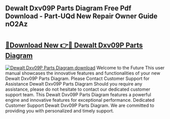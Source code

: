 ## Dewalt Dxv09P Parts Diagram Free Pdf Download - Part-UQd New Repair Owner Guide nO2Az

# <h2><a href="http://dfkbzx.blite.top/?on=Dewalt+Dxv09P+Parts+Diagram">🔗Download New 👉🔴 Dewalt Dxv09P Parts Diagram</a></h2>

[![Dewalt Dxv09P Parts Diagram download](https://i.imgur.com/lujVjoI.png)](http://dfkbzx.blite.top/?on=Dewalt+Dxv09P+Parts+Diagram)
Welcome to the Future This user manual showcases the innovative features and functionalities of your new Dewalt Dxv09P Parts Diagram. Please Contact Customer Support for Assistance Dewalt Dxv09P Parts Diagram Should you require any assistance, please do not hesitate to contact our dedicated customer support team. This Dewalt Dxv09P Parts Diagram features a powerful engine and innovative features for exceptional performance. Dedicated Customer Support Dewalt Dxv09P Parts Diagram. We are committed to providing you with personalized and timely support.
